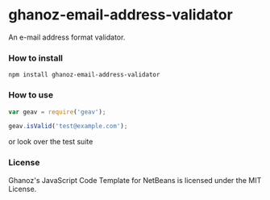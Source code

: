 ghanoz-email-address-validator
==============================

An e-mail address format validator.

### How to install

`npm install ghanoz-email-address-validator`

### How to use

```javascript
var geav = require('geav');

geav.isValid('test@example.com');
```

or look over the test suite

### License

Ghanoz's JavaScript Code Template for NetBeans is licensed under the MIT License.